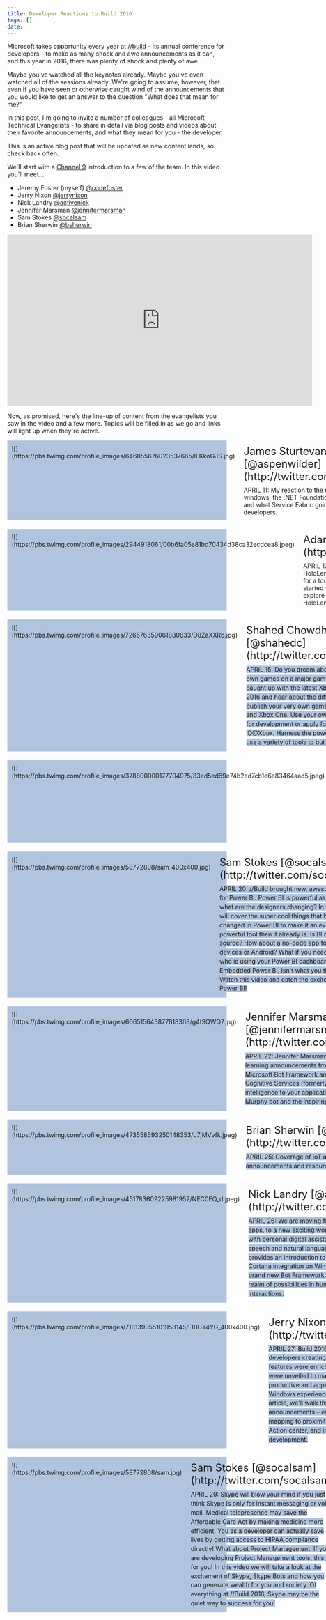 ```yaml
---
title: Developer Reactions to Build 2016
tags: []
date: 
---
```


Microsoft takes opportunity every year at [//build](http://build.microsoft.com) - its annual conference for developers - to make as many shock and awe announcements as it can, and this year in 2016, there was plenty of shock and plenty of awe.

Maybe you've watched all the keynotes already. Maybe you've even watched all of the sessions already. We're going to assume, however, that even if you have seen or otherwise caught wind of the announcements that you would like to get an answer to the question "What does that mean for me?"

In this post, I'm going to invite a number of colleagues - all Microsoft Technical Evangelists - to share in detail via blog posts and videos about their favorite announcements, and what they mean for you - the developer.

This is an active blog post that will be updated as new content lands, so check back often.

We'll start with a [Channel 9](http://channel9.msdn.com) introduction to a few of the team. In this video you'll meet...

*   Jeremy Foster (myself) [@codefoster](http://twitter.com/codefoster)
*   Jerry Nixon [@jerrynixon](http://twitter.com/jerrynixon)
*   Nick Landry [@activenick](http://twitter.com/activenick)
*   Jennifer Marsman [@jennifermarsman](http://twitter.com/jennifermarsman)
*   Sam Stokes [@socalsam](http://twitter.com/socalsam)
*   Brian Sherwin [@bsherwin](http://twitter.com/bsherwin)
<!--<div style="width:700px;height:394px;border:solid 3px gray;display:flex;justify-content:center;align-items:center;background-color:whitesmoke;">
<div><< VIDEO COMING SOON! >></div>
</div>-->

<iframe allowfullscreen="" frameborder="0" height="394" src="https://channel9.msdn.com/Blogs/DevRadio/DR1647/player" width="700"></iframe>

Now, as promised, here's the line-up of content from the evangelists you saw in the video and a few more. Topics will be filled in as we go and links will light up when they're active.

<style type="text/css">.dummy{}
div.tes {  }
div.tes > div { display:flex; background-color:LightSteelBlue; margin-bottom:20px; cursor:pointer;}
div.tes > div:nth-child(-n+9) { }
div.tes > div > div { margin:10px; }
div.tes img { width:100px;height:100px; }
div.tes div.name { font-size:18pt; }
div.tes div.topic { margin-top:8px; }
</style>
<div class="tes">
<div onclick="location.href='http://www.microsoft.com/click/services/Redirect2.ashx?CR_CC=200821715'">
<div>![](https://pbs.twimg.com/profile_images/646855676023537665/lLKkoGJS.jpg)</div>

<div class="text">
<div class="name">James Sturtevant [@aspenwilder](http://twitter.com/aspenwilder)</div>

<div class="topic">APRIL 11: My reaction to the news that Bash is on windows, the .NET Foundation gaining new members and what Service Fabric going GA means to developers.</div>
</div>
</div>

<div onclick="location.href='http://www.microsoft.com/click/services/Redirect2.ashx?CR_CC=200821716'">
<div>![](https://pbs.twimg.com/profile_images/2944918061/00b6fa05e81bd70434d38ca32ecdcea8.jpeg)</div>

<div class="text">
<div class="name">Adam Tuliper [@adamtuliper](http://twitter.com/adamtuliper)</div>

<div class="topic">APRIL 13: Excited to get started developing for the HoloLens &ndash; even if you don&rsquo;t own one yet? Join Adam for a tour of what the HoloLens can do, how to get started with the Unity bits for the HoloLens, and explore some of the powerful APIs to work with the HoloLens!</div>
</div>
</div>

<div onclick="location.href='http://www.microsoft.com/click/services/Redirect2.ashx?CR_CC=200821717'">
<div>![](https://pbs.twimg.com/profile_images/726576359061880833/D8ZaXXRb.jpg)</div>

<div class="text">
<div class="name">Shahed Chowdhuri [@shahedc](http://twitter.com/shahedc)</div>

<div class="topic"><span style="line-height: 20.8px; background-color: rgb(176, 196, 222);">APRIL 15: Do you dream about publishing your own games on a major game console? Get caught up with the latest Xbox news from Build 2016 and hear about the different ways you can publish your very own game on Windows 10 and Xbox One. Use your own Xbox One console for development or apply for a dev kit via ID@Xbox. Harness the power of DirectX 12 and use a variety of tools to build your own games!</span></div>
</div>
</div>

<div onclick="location.href='http://www.microsoft.com/click/services/Redirect2.ashx?CR_CC=200822844'">
<div>![](https://pbs.twimg.com/profile_images/378800000177704975/83ed5ed69e74b2ed7cb1e6e83464aad5.jpeg)</div>

<div class="text">
<div class="name">Tim Reilly [@timmyreilly](http://twitter.com/timmyreilly)</div>

<div class="topic"><span style="line-height: 20.8px; background-color: rgb(176, 196, 222);">APRIL 18: Interested in what a Partner Evangelist pays attention to during build? Sertac Ozercan works with partners to bring their apps to Windows and shares his notes about changes to the store, chase-able tiles, and more.</span></div>
</div>
</div>

<div onclick="location.href='http://aka.ms/build-powerbi'">
<div>![](https://pbs.twimg.com/profile_images/58772808/sam_400x400.jpg)</div>

<div class="text">
<div class="name">Sam Stokes [@socalsam](http://twitter.com/socalsam)</div>

<div class="topic"><span style="line-height: 20.8px; background-color: rgb(176, 196, 222);">APRIL 20: //Build brought new, awesome, stuff for Power BI. Power BI is powerful as is, so just what are the designers changing? In this video I will cover the super cool things that have changed in Power BI to make it an even more powerful tool then it already is. Is BI really open source? How about a no-code app for Apple devices or Android? What if you need everyone who is using your Power BI dashboards? Embedded Power BI, isn't what you think it is. Watch this video and catch the excitement of Power BI!</span></div>
</div>
</div>

<div onclick="location.href='http://www.microsoft.com/click/services/Redirect2.ashx?CR_CC=200822850'">
<div>![](https://pbs.twimg.com/profile_images/666515643877818368/g4t9QWQ7.jpg)</div>

<div class="text">
<div class="name">Jennifer Marsman [@jennifermarsman](http://twitter.com/jennifermarsman)</div>

<div class="topic"><span style="line-height: 20.8px; background-color: rgb(176, 196, 222);">APRIL 22: Jennifer Marsman fills you in on the machine learning announcements from Build 2016\. We announced the Microsoft Bot Framework and showcased the Microsoft Cognitive Services (formerly Project Oxford) for adding intelligence to your applications. We'll discuss the fun Project Murphy bot and the inspiring Seeing AI story. </span></div>
</div>
</div>

<div onclick="location.href='http://www.microsoft.com/click/services/Redirect2.ashx?CR_CC=200822853'">
<div>![](https://pbs.twimg.com/profile_images/473558593250148353/u7jMVvfk.jpeg)</div>

<div class="text">
<div class="name">Brian Sherwin [@bsherwin](http://twitter.com/bsherwin)</div>

<div class="topic"><span style="line-height: 20.8px; background-color: rgb(176, 196, 222);">APRIL 25: Coverage of IoT and Office 365 announcements and resources to follow up on. </span></div>
</div>
</div>

<div onclick="location.href='http://www.microsoft.com/click/services/Redirect2.ashx?CR_CC=200824303'">
<div>![](https://pbs.twimg.com/profile_images/451783609225981952/NEC0EQ_d.jpeg)</div>

<div class="text">
<div class="name">Nick Landry [@activenick](http://twitter.com/activenick)</div>

<div class="topic"><span style="line-height: 20.8px; background-color: rgb(176, 196, 222);">APRIL 26: We are moving from a world of data and apps, to a new exciting world of conversations with personal digital assistants and bots using speech and natural language. Nick Landry provides an introduction to the latest advances in Cortana integration on Windows 10, as well as the brand new Bot Framework, opening up a new realm of possibilities in human-computer interactions. </span></div>
</div>
</div>

<div onclick="location.href='http://www.microsoft.com/click/services/Redirect2.ashx?CR_CC=200822856'">
<div>![](https://pbs.twimg.com/profile_images/718139355101958145/FIBUY4YG_400x400.jpg)</div>

<div class="text">
<div class="name">Jerry Nixon [@jerrynixon](http://twitter.com/jerrynixon)</div>

<div class="topic"><span style="line-height: 20.8px; background-color: rgb(176, 196, 222);">APRIL 27: Build 2016 was like Christmas for UWP developers creating Windows apps. As existing features were enriched, several new innovations were unveiled to make developers more productive and apps more valuable with signature Windows experiences and capabilities. In this article, we'll walk through the Windows announcements &ndash; every single one of them &ndash; from mapping to proximity, XAML enhancements, the Action center, and implications for cross-platform development. </span></div>
</div>
</div>

<div onclick="location.href='http://www.microsoft.com/click/services/Redirect2.ashx?CR_CC=200824306'">
<div>![](https://pbs.twimg.com/profile_images/58772808/sam.jpg)</div>

<div class="text">
<div class="name">Sam Stokes [@socalsam](http://twitter.com/socalsam)</div>

<div class="topic"><span style="line-height: 20.8px; background-color: rgb(176, 196, 222);">APRIL 29: Skype will blow your mind if you just think Skype is only for instant messaging or voice mail. Medical telepresence may save the Affordable Care Act by making medicine more efficient. You as a developer can actually save lives by getting access to HIPAA compliance directly! What about Project Management. If you are developing Project Management tools, this is for you! In this video we will take a look at the excitement of Skype, Skype Bots and how you can generate wealth for you and society. Of everything at //Build 2016, Skype may be the quiet way to success for you!</span></div>
</div>
</div>
</div>

 